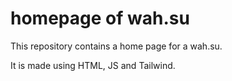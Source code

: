 # homepage of wah.su

This repository contains a home page for a wah.su.

It is made using HTML, JS and Tailwind.
